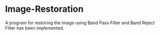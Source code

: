 # Image-Restoration
A program for restoring the image using Band Pass Filter and Band Reject Filter has been implemented.
